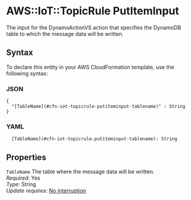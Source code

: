 # AWS::IoT::TopicRule PutItemInput<a name="aws-properties-iot-topicrule-putiteminput"></a>

The input for the DynamoActionVS action that specifies the DynamoDB table to which the message data will be written\.

## Syntax<a name="aws-properties-iot-topicrule-putiteminput-syntax"></a>

To declare this entity in your AWS CloudFormation template, use the following syntax:

### JSON<a name="aws-properties-iot-topicrule-putiteminput-syntax.json"></a>

```
{
  "[TableName](#cfn-iot-topicrule-putiteminput-tablename)" : String
}
```

### YAML<a name="aws-properties-iot-topicrule-putiteminput-syntax.yaml"></a>

```
  [TableName](#cfn-iot-topicrule-putiteminput-tablename): String
```

## Properties<a name="aws-properties-iot-topicrule-putiteminput-properties"></a>

`TableName` <a name="cfn-iot-topicrule-putiteminput-tablename"></a>
The table where the message data will be written\.  
_Required_: Yes  
_Type_: String  
_Update requires_: [No interruption](https://docs.aws.amazon.com/AWSCloudFormation/latest/UserGuide/using-cfn-updating-stacks-update-behaviors.html#update-no-interrupt)
